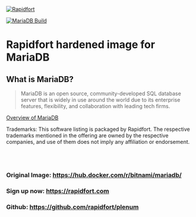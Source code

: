 [![Rapidfort](https://assets.website-files.com/6102f7f1589f985b19197b3d/61082629d82d1361e5835b58_rapidfort_logo-new.svg)](https://rapidfort.com) 

[![MariaDB Build](https://github.com/rapidfort/plenum/actions/workflows/mariadb_bitnami.yml/badge.svg)](https://github.com/rapidfort/plenum/actions/workflows/mariadb_bitnami.yml)
# Rapidfort hardened image for MariaDB

## What is MariaDB?

> MariaDB is an open source, community-developed SQL database server that is widely in use around the world due to its enterprise features, flexibility, and collaboration with leading tech firms.


[Overview of MariaDB](https://www.mariadb.com/)

Trademarks: This software listing is packaged by Rapidfort. The respective trademarks mentioned in the offering are owned by the respective companies, and use of them does not imply any affiliation or endorsement.

<br>
<br>

### Original Image: https://hub.docker.com/r/bitnami/mariadb/
### Sign up now: https://rapidfort.com
### Github: https://github.com/rapidfort/plenum
